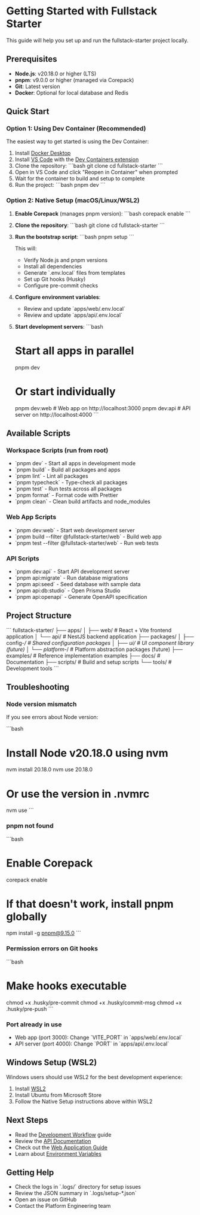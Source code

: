 # Getting Started with Fullstack Starter

This guide will help you set up and run the fullstack-starter project locally.

## Prerequisites

- **Node.js**: v20.18.0 or higher (LTS)
- **pnpm**: v9.0.0 or higher (managed via Corepack)
- **Git**: Latest version
- **Docker**: Optional for local database and Redis

## Quick Start

### Option 1: Using Dev Container (Recommended)

The easiest way to get started is using the Dev Container:

1. Install [Docker Desktop](https://www.docker.com/products/docker-desktop)
2. Install [VS Code](https://code.visualstudio.com/) with the [Dev Containers extension](https://marketplace.visualstudio.com/items?itemName=ms-vscode-remote.remote-containers)
3. Clone the repository:
   \`\`\`bash
   git clone <repository-url>
   cd fullstack-starter
   \`\`\`
4. Open in VS Code and click "Reopen in Container" when prompted
5. Wait for the container to build and setup to complete
6. Run the project:
   \`\`\`bash
   pnpm dev
   \`\`\`

### Option 2: Native Setup (macOS/Linux/WSL2)

1. **Enable Corepack** (manages pnpm version):
   \`\`\`bash
   corepack enable
   \`\`\`

2. **Clone the repository**:
   \`\`\`bash
   git clone <repository-url>
   cd fullstack-starter
   \`\`\`

3. **Run the bootstrap script**:
   \`\`\`bash
   pnpm setup
   \`\`\`

   This will:
   - Verify Node.js and pnpm versions
   - Install all dependencies
   - Generate \`.env.local\` files from templates
   - Set up Git hooks (Husky)
   - Configure pre-commit checks

4. **Configure environment variables**:
   - Review and update \`apps/web/.env.local\`
   - Review and update \`apps/api/.env.local\`

5. **Start development servers**:
   \`\`\`bash
   # Start all apps in parallel
   pnpm dev

   # Or start individually
   pnpm dev:web   # Web app on http://localhost:3000
   pnpm dev:api   # API server on http://localhost:4000
   \`\`\`

## Available Scripts

### Workspace Scripts (run from root)

- \`pnpm dev\` - Start all apps in development mode
- \`pnpm build\` - Build all packages and apps
- \`pnpm lint\` - Lint all packages
- \`pnpm typecheck\` - Type-check all packages
- \`pnpm test\` - Run tests across all packages
- \`pnpm format\` - Format code with Prettier
- \`pnpm clean\` - Clean build artifacts and node_modules

### Web App Scripts

- \`pnpm dev:web\` - Start web development server
- \`pnpm build --filter @fullstack-starter/web\` - Build web app
- \`pnpm test --filter @fullstack-starter/web\` - Run web tests

### API Scripts

- \`pnpm dev:api\` - Start API development server
- \`pnpm api:migrate\` - Run database migrations
- \`pnpm api:seed\` - Seed database with sample data
- \`pnpm api:db:studio\` - Open Prisma Studio
- \`pnpm api:openapi\` - Generate OpenAPI specification

## Project Structure

\`\`\`
fullstack-starter/
├── apps/
│   ├── web/          # React + Vite frontend application
│   └── api/          # NestJS backend application
├── packages/
│   ├── config-*/     # Shared configuration packages
│   ├── ui/           # UI component library (future)
│   └── platform-*/   # Platform abstraction packages (future)
├── examples/         # Reference implementation examples
├── docs/             # Documentation
├── scripts/          # Build and setup scripts
└── tools/            # Development tools
\`\`\`

## Troubleshooting

### Node version mismatch

If you see errors about Node version:

\`\`\`bash
# Install Node v20.18.0 using nvm
nvm install 20.18.0
nvm use 20.18.0

# Or use the version in .nvmrc
nvm use
\`\`\`

### pnpm not found

\`\`\`bash
# Enable Corepack
corepack enable

# If that doesn't work, install pnpm globally
npm install -g pnpm@9.15.0
\`\`\`

### Permission errors on Git hooks

\`\`\`bash
# Make hooks executable
chmod +x .husky/pre-commit
chmod +x .husky/commit-msg
chmod +x .husky/pre-push
\`\`\`

### Port already in use

- Web app (port 3000): Change \`VITE_PORT\` in \`apps/web/.env.local\`
- API server (port 4000): Change \`PORT\` in \`apps/api/.env.local\`

## Windows Setup (WSL2)

Windows users should use WSL2 for the best development experience:

1. Install [WSL2](https://learn.microsoft.com/en-us/windows/wsl/install)
2. Install Ubuntu from Microsoft Store
3. Follow the Native Setup instructions above within WSL2

## Next Steps

- Read the [Development Workflow](./dev-workflow.md) guide
- Review the [API Documentation](./api-shell.md)
- Check out the [Web Application Guide](./web-shell.md)
- Learn about [Environment Variables](./env.md)

## Getting Help

- Check the logs in \`.logs/\` directory for setup issues
- Review the JSON summary in \`.logs/setup-*.json\`
- Open an issue on GitHub
- Contact the Platform Engineering team
